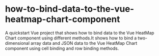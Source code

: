 # how-to-bind-data-to-the-vue-heatmap-chart-component
A quickstart Vue project that shows how to bind data to the Vue HeatMap Chart component using different methods.It shows how to bind a two-dimensional array data and JSON data to the Vue HeatMap Chart component using cell binding and row binding methods.
